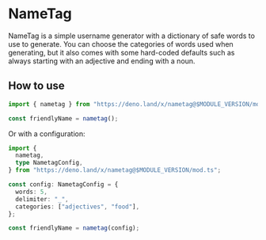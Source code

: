 # NameTag

NameTag is a simple username generator with a dictionary of safe words to use to generate. You can choose the categories of words used when generating, but it also comes with some hard-coded defaults such as always starting with an adjective and ending with a noun.

## How to use

```ts
import { nametag } from "https://deno.land/x/nametag@$MODULE_VERSION/mod.ts";

const friendlyName = nametag();
```

Or with a configuration:

```ts
import {
  nametag,
  type NametagConfig,
} from "https://deno.land/x/nametag@$MODULE_VERSION/mod.ts";

const config: NametagConfig = {
  words: 5,
  delimiter: "_",
  categories: ["adjectives", "food"],
};

const friendlyName = nametag(config);
```
